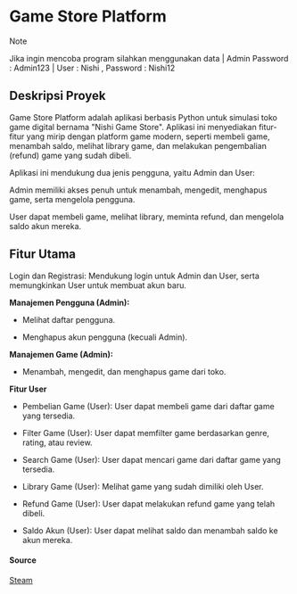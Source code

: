 # Game Store Platform
> [!NOTE]
> Jika ingin mencoba program silahkan menggunakan data |
> Admin Password : Admin123 | User : Nishi , Password : Nishi12

## **Deskripsi Proyek**

Game Store Platform adalah aplikasi berbasis Python untuk simulasi toko game digital bernama "Nishi Game Store". Aplikasi ini menyediakan fitur-fitur yang mirip dengan platform game modern, seperti membeli game, menambah saldo, melihat library game, dan melakukan pengembalian (refund) game yang sudah dibeli.

Aplikasi ini mendukung dua jenis pengguna, yaitu Admin dan User:

Admin memiliki akses penuh untuk menambah, mengedit, menghapus game, serta mengelola pengguna.

User dapat membeli game, melihat library, meminta refund, dan mengelola saldo akun mereka.

## **Fitur Utama**

Login dan Registrasi: Mendukung login untuk Admin dan User, serta memungkinkan User untuk membuat akun baru.

**Manajemen Pengguna (Admin):**

- Melihat daftar pengguna.

- Menghapus akun pengguna (kecuali Admin).

**Manajemen Game (Admin):**

- Menambah, mengedit, dan menghapus game dari toko.

**Fitur User**

- Pembelian Game (User): User dapat membeli game dari daftar game yang tersedia.

- Filter Game (User): User dapat memfilter game berdasarkan genre, rating, atau review.

- Search Game (User): User dapat mencari game dari daftar game yang tersedia.

- Library Game (User): Melihat game yang sudah dimiliki oleh User.

- Refund Game (User): User dapat melakukan refund game yang telah dibeli.

- Saldo Akun (User): User dapat melihat saldo dan menambah saldo ke akun mereka.

#### **Source**
[Steam](https://store.steampowered.com/)
